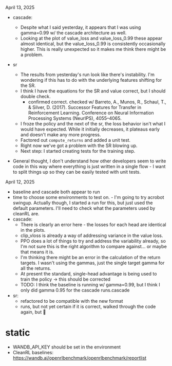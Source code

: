 April 13, 2025

- cascade:
	- Despite what I said yesterday, it appears that I was using gamma=0.99 w/ the cascade architecture as well.
	- Looking at the plot of value_loss and value_loss_0.99 these appear almost identical, but the value_loss_0.99 is
	  consistently occasionally higher. This is really unexpected so it makes me think there might be a problem.
- sr
  - The results from yesterday's run look like there's instability. I'm wondering if this has to do with the underlying
  features shifting for the SR.
  - I think I have the equations for the SR and value correct, but I should double check.
    - confirmed correct. checked w/ Barreto, A., Munos, R., Schaul, T., & Silver, D. (2017). Successor Features for
    Transfer in Reinforcement Learning. Conference on Neural Information Processing Systems (NeurIPS), 4055–4065.
  - I froze the policy and the next of the sr, the loss behavior isn't what I would have expected. While it initially
  decreases, it plateaus early and doesn't make any more progress.
  - Factored out `compute_returns` and added a unit test.
  - Right now we've got a problem with the SR blowing up.
  - Next step: I started creating tests for the training step.

- General thought, I don't understand how other developers seem to write code in this way where everything is just
 written in a single flow - I want to split things up so they can be easily tested with unit tests.


April 12, 2025


- baseline and cascade both appear to run
- time to choose some environments to test on.
		- I'm going to try acrobot swingup. Actually though, I started a run for this, but just used the default parameters.
		I'll need to check what the parameters used by cleanRL are.
- cascade:
	- There is clearly an error here - the losses for each head are identical in the plots.
	- clip_vloss is already a way of addressing variance in the value loss.
	- PPO does a lot of things to try and address the variability already, so I'm not sure this is the right algorithm to
	  compare against... or maybe that means it is.
	- I'm thinking there might be an error in the calculation of the return targets.
		I wasn't using the gammas, just the single target gamma for all the returns.
	- At present the standard, single-head advantage is being used to train the policy -> this should be corrected
	- TODO: I think the baseline is running w/ gamma=0.99, but I think I only did gamma 0.95 for the cascade runs.cascade
- sr:
	- refactored to be compatible with the new format
	- runs, but not yet certain if it is correct, walked through the code again, but :shrug:


# static

- WANDB_API_KEY should be set in the environment
- CleanRL baselines: https://wandb.ai/openrlbenchmark/openrlbenchmark/reportlist